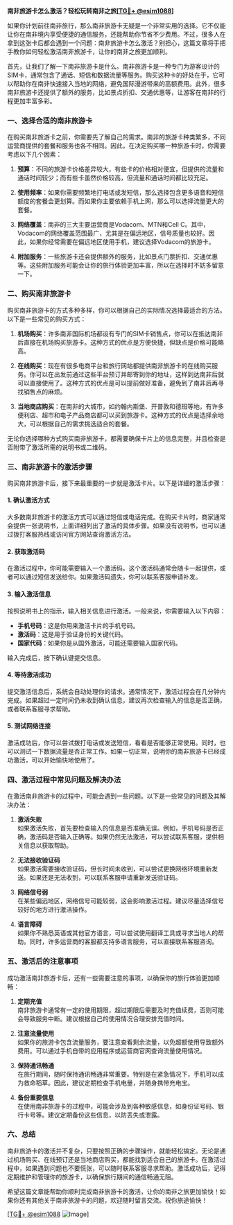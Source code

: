 **南非旅游卡怎么激活？轻松玩转南非之旅[[TG💪+ @esim1088](https://t.me/s/esim1088)]**

如果你计划前往南非旅行，那么南非旅游卡无疑是一个非常实用的选择。它不仅能让你在南非境内享受便捷的通信服务，还能帮助你节省不少费用。不过，很多人在拿到这张卡后都会遇到一个问题：南非旅游卡怎么激活？别担心，这篇文章将手把手教你如何轻松激活南非旅游卡，让你的南非之旅更加顺利。

首先，让我们了解一下南非旅游卡是什么。南非旅游卡是一种专门为游客设计的SIM卡，通常包含了通话、短信和数据流量等服务。购买这种卡的好处在于，它可以帮助你在南非快速接入当地的网络，避免国际漫游带来的高额费用。此外，很多南非旅游卡还提供了额外的服务，比如景点折扣、交通优惠等，让游客在南非的行程更加丰富多彩。

### **一、选择合适的南非旅游卡**

在购买南非旅游卡之前，你需要先了解自己的需求。南非的旅游卡种类繁多，不同运营商提供的套餐和服务也各不相同。因此，在决定购买哪一种旅游卡时，你需要考虑以下几个因素：

1. **预算**：不同的旅游卡价格差异较大，有些卡的价格相对便宜，但提供的流量和通话时间较少；而有些卡虽然价格较高，但流量和通话时间都比较充足。
   
2. **使用频率**：如果你需要频繁地打电话或发短信，那么选择包含更多语音和短信额度的套餐会更划算。而如果你主要依赖手机上网，那么可以选择流量更大的套餐。

3. **网络覆盖**：南非的三大主要运营商是Vodacom、MTN和Cell C。其中，Vodacom的网络覆盖范围最广，尤其是在偏远地区，信号质量也较好。因此，如果你经常需要在偏远地区使用手机，建议选择Vodacom的旅游卡。

4. **附加服务**：一些旅游卡还会提供额外的服务，比如景点门票折扣、交通优惠等。这些附加服务可能会让你的旅行体验更加丰富，所以在选择时不妨多留意一下。

### **二、购买南非旅游卡**

购买南非旅游卡的方式多种多样，你可以根据自己的实际情况选择最适合的方法。以下是一些常见的购买方式：

1. **机场购买**：许多南非国际机场都设有专门的SIM卡销售点，你可以在抵达南非后直接在机场购买旅游卡。这种方式的优点是方便快捷，但缺点是价格可能略高。

2. **在线购买**：现在有很多电商平台和旅行网站都提供南非旅游卡的在线购买服务。你可以在出发前通过这些平台预订并邮寄到你的地址，这样到达南非后就可以直接使用了。这种方式的优点是可以提前做好准备，避免到了南非后再寻找销售点的麻烦。

3. **当地商店购买**：在南非的大城市，如约翰内斯堡、开普敦和德班等地，有许多便利店、超市和电子产品商店都可以买到旅游卡。这种方式的优点是选择余地大，可以根据自己的需求挑选适合的套餐。

无论你选择哪种方式购买南非旅游卡，都需要确保卡片上的信息完整，并且检查是否附带了激活所需的说明书或二维码。

### **三、南非旅游卡的激活步骤**

购买南非旅游卡后，接下来最重要的一步就是激活卡片。以下是详细的激活步骤：

#### **1. 确认激活方式**

大多数南非旅游卡的激活方式可以通过短信或电话完成。在购买卡片时，商家通常会提供一张说明书，上面详细列出了激活的具体步骤。如果没有说明书，也可以通过拨打客服热线或访问官方网站查询激活方法。

#### **2. 获取激活码**

在激活过程中，你可能需要输入一个激活码。这个激活码通常会随卡一起提供，或者可以通过短信发送给你。如果激活码遗失，你可以联系客服申请补发。

#### **3. 输入激活信息**

按照说明书上的指示，输入相关信息进行激活。一般来说，你需要输入以下内容：

- **手机号码**：这是你用来激活卡片的手机号码。
- **激活码**：这是用于验证身份的关键代码。
- **国家代码**：如果你是从国外激活，可能还需要输入国家代码。

输入完成后，按下确认键提交信息。

#### **4. 等待激活成功**

提交激活信息后，系统会自动处理你的请求。通常情况下，激活过程会在几分钟内完成。如果超过一定时间仍未收到确认信息，建议再次检查输入的信息是否正确，或者联系客服寻求帮助。

#### **5. 测试网络连接**

激活成功后，你可以尝试拨打电话或发送短信，看看是否能够正常使用。同时，也可以测试一下数据流量是否正常工作。如果一切正常，说明你的南非旅游卡已经成功激活，可以开始愉快地使用了。

### **四、激活过程中常见问题及解决办法**

在激活南非旅游卡的过程中，可能会遇到一些问题。以下是一些常见的问题及其解决办法：

1. **激活失败**  
   如果激活失败，首先要检查输入的信息是否准确无误。例如，手机号码是否正确，激活码是否输入正确等。如果仍然无法激活，可以尝试联系客服，提供相关信息以获取帮助。

2. **无法接收验证码**  
   如果激活需要接收验证码，但长时间未收到，可以尝试更换网络环境重新发送。如果还是无法收到，可以联系客服申请重新发送验证码。

3. **网络信号弱**  
   在某些偏远地区，网络信号可能较弱，这会影响激活过程。建议尽量选择信号较好的地方进行激活操作。

4. **语言障碍**  
   如果你不熟悉英语或其他官方语言，可以尝试使用翻译工具或寻求当地人的帮助。同时，许多运营商的客服都支持多语言服务，可以直接联系客服咨询。

### **五、激活后的注意事项**

成功激活南非旅游卡后，还有一些需要注意的事项，以确保你的旅行体验更加顺畅：

1. **定期充值**  
   南非旅游卡通常有一定的使用期限，超过期限后需要及时充值续费，否则可能会导致服务中断。建议根据自己的使用情况合理安排充值时间。

2. **注意流量使用**  
   如果你的旅游卡包含流量服务，要注意查看剩余流量，以免超额使用导致额外费用。可以通过手机自带的应用程序或运营商官网查询流量使用情况。

3. **保持通讯畅通**  
   在旅行期间，随时保持通讯畅通非常重要。特别是在紧急情况下，手机可以成为救命稻草。因此，建议定期检查手机电量，并随身携带充电宝。

4. **备份重要信息**  
   在使用南非旅游卡的过程中，可能会涉及到各种敏感信息，如身份证号码、银行卡号等。建议定期备份这些信息，以防丢失或泄露。

### **六、总结**

南非旅游卡的激活并不复杂，只要按照正确的步骤操作，就能轻松搞定。无论是通过机场购买、在线预订还是当地商店购买，都能找到适合自己的旅游卡。在激活过程中，如果遇到问题也不要慌张，可以随时联系客服寻求帮助。激活成功后，记得定期维护和管理你的旅游卡，以确保旅行期间的通信畅通无阻。

希望这篇文章能帮助你顺利完成南非旅游卡的激活，让你的南非之旅更加愉快！如果你还有其他关于南非旅游卡的问题，欢迎随时留言交流。祝你旅途愉快！

[[TG💪+ @esim1088](https://t.me/s/esim1088) ![Image](https://i.postimg.cc/4NQfJmqS/Snipaste-2025-05-13-00-14-12.png)]